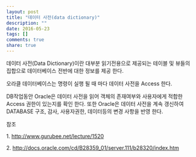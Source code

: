 ```yaml
---
layout: post
title: "데이터 사전(data dictionary)"
description: ""
date: 2016-05-23
tags: []
comments: true
share: true
---
```


데이터 사전(Data Dictionary)이란 대부분 읽기전용으로 제공되는 테이블 및 뷰들의 집합으로 데이터베이스 전반에 대한 정보를 제공
한다.

  

오라클 데이터베이스는 명령이 실행 될 때 마다 데이터 사전을 Access 한다.

  

DB작업동안 Oracle은 데이터 사전을 읽어 객체의 존재여부와 사용자에게 적합한 Access 권한이 있는지를 확인 한다. 또한
Oracle은 데이터 사전을 계속 갱신하여 DATABASE 구조, 감사, 사용자권한, 데이터등의 변경 사항을 반영 한다.

  

참조

1\. http://www.gurubee.net/lecture/1520

2\. http://docs.oracle.com/cd/B28359_01/server.111/b28320/index.htm

